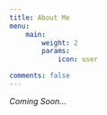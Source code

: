 ```yaml
---
title: About Me
menu:
    main: 
        weight: 2
        params:
            icon: user

comments: false
---
```


*Coming Soon...*